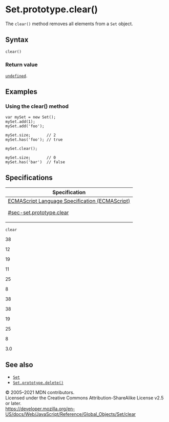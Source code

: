 # Set.prototype.clear()

The `clear()` method removes all elements from a `Set` object.

## Syntax

    clear()

### Return value

[`undefined`](../undefined).

## Examples

### Using the clear() method

    var mySet = new Set();
    mySet.add(1);
    mySet.add('foo');

    mySet.size;       // 2
    mySet.has('foo'); // true

    mySet.clear();

    mySet.size;       // 0
    mySet.has('bar')  // false

## Specifications

<table><thead><tr class="header"><th>Specification</th></tr></thead><tbody><tr class="odd"><td><a href="https://tc39.es/ecma262/#sec-set.prototype.clear">ECMAScript Language Specification (ECMAScript) 
<br/>


<span class="small">#sec-set.prototype.clear</span></a></td></tr></tbody></table>

`clear`

38

12

19

11

25

8

38

38

19

25

8

3.0

## See also

-   [`Set`](../set)
-   [`Set.prototype.delete()`](delete)

© 2005–2021 MDN contributors.  
Licensed under the Creative Commons Attribution-ShareAlike License v2.5 or later.  
<a href="https://developer.mozilla.org/en-US/docs/Web/JavaScript/Reference/Global_Objects/Set/clear" class="_attribution-link">https://developer.mozilla.org/en-US/docs/Web/JavaScript/Reference/Global_Objects/Set/clear</a>
